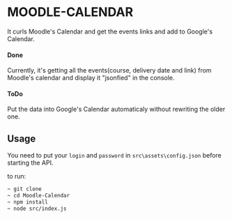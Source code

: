 # MOODLE-CALENDAR

It curls Moodle's Calendar and get the events links and add to Google's Calendar.

#### Done
Currently, it's getting all the events(course, delivery date and link) from Moodle's calendar and display it "jsonfied" in the console.

#### ToDo
Put the data into Google's Calendar automaticaly without rewriting the older one.

## Usage

You need to put your `login` and `password` in ``src\assets\config.json`` before starting the API.

to run:
```bash
~ git clone
~ cd Moodle-Calendar
~ npm install
~ node src/index.js
```
